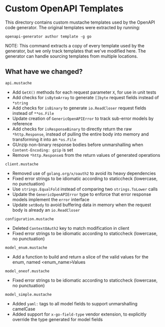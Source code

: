 # Custom OpenAPI Templates

This directory contains custom mustache templates used by the OpenAPI code generator.
The original templates were extracted by running:
```shell
openapi-generator author template -g go
```
NOTE: This command extracts a copy of every template used by the generator, but we only
track templates that we've modified here. The generator can handle sourcing templates from
multiple locations.

## What have we changed?

`api.mustache`
* Add `GetX()` methods for each request parameter `X`, for use in unit tests
* Add checks for `isByteArray` to generate `[]byte` request fields instead of `*string`
* Add checks for `isBinary` to generate `io.ReadCloser` request fields instead of `**os.File`
* Update creation of `GenericOpenAPIError` to track sub-error models by reference
* Add checks for `isResponseBinary` to directly return the raw `*http.Response`, instead of
  pulling the entire body into memory and transforming it into an `*os.File`
* GUnzip non-binary response bodies before unmarshalling when `Content-Encoding: gzip` is set
* Remove `*http.Response`s from the return values of generated operations

`client.mustache`
* Removed use of `golang.org/x/oauth2` to avoid its heavy dependencies
* Fixed error strings to be idiomatic according to staticcheck (lowercase, no punctuation)
* Use `strings.EqualFold` instead of comparing two `strings.ToLower` calls
* Update the `GenericOpenAPIError` type to enforce that error response models implement the `error` interface
* Update `setBody` to avoid buffering data in memory when the request body is already an `io.ReadCloser`

`configuration.mustache`
* Deleted `ContextOAuth2` key to match modification in client
* Fixed error strings to be idiomatic according to staticcheck (lowercase, no punctuation)

`model_enum.mustache`
* Add a function to build and return a slice of the valid values for the enum, named <enum_name>Values

`model_oneof.mustache`
* Fixed error strings to be idiomatic according to staticcheck (lowercase, no punctuation)

`model_simple.mustache`
* Added `yaml:` tags to all model fields to support unmarshalling camelCase
* Added support for `x-go-field-type` vendor extension, to explicitly override the type generated for model fields

